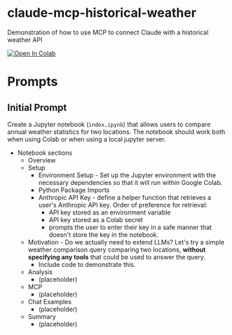 # claude-mcp-historical-weather
Demonstration of how to use MCP to connect Claude with a historical weather API

<a target="_blank" href="https://colab.research.google.com/github/https://colab.research.google.com/github/tylere/claude-mcp-historical-weather/blob/main/demo.ipynb">
  <img src="https://colab.research.google.com/assets/colab-badge.svg" alt="Open In Colab"/>
</a>


# Prompts

## Initial Prompt

Create a Jupyter notebook (`index.ipynb`) that allows users to compare annual weather statistics for two locations. The notebook should work both when using Colab or when using a local jupyter server.
- Notebook sections
  - Overview
  - Setup
    - Environment Setup - Set up the Jupyter environment with the necessary dependencies so that it will run within Google Colab.
    - Python Package Imports
    - Anthropic API Key - define a helper function that retrieves a user's Anthropic API key. Order of preference for retrieval:
      - API key stored as an environment variable
      - API key stored as a Colab secret
      - prompts the user to enter their key in a safe manner that doesn't store the key in the notebook.
  - Motivation - Do we actually need to extend LLMs? Let's try a simple weather comparison query comparing two locations, **without specifying any tools** that could be used to answer the query.
    - Include code to demonstrate this.
  - Analysis
    - (placeholder)
  - MCP
    - (placeholder)
  - Chat Examples
    - (placeholder)
  - Summary
    - (placeholder)